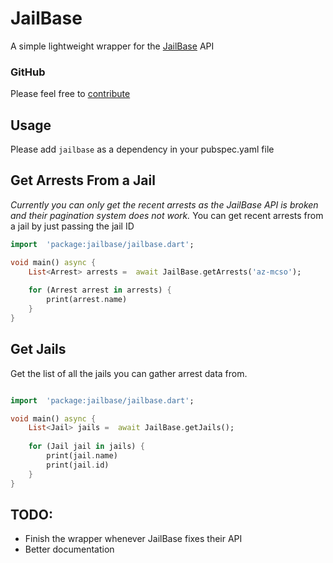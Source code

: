 
# JailBase

A simple lightweight wrapper for the [JailBase](https://www.jailbase.com/api) API

### GitHub
Please feel free to [contribute](https://github.com/gquarles/jailbase)

## Usage
Please add `jailbase` as a dependency in your pubspec.yaml file


## Get Arrests From a Jail
*Currently you can only get the recent arrests as the JailBase API is broken and their pagination system does not work.*
You can get recent arrests from a jail by just passing the jail ID


```dart
import  'package:jailbase/jailbase.dart';

void main() async {
    List<Arrest> arrests =  await JailBase.getArrests('az-mcso');
	
	for (Arrest arrest in arrests) {
		print(arrest.name)
	}
}
```

## Get Jails
Get the list of all the jails you can gather arrest data from.

```dart

import  'package:jailbase/jailbase.dart';

void main() async {
    List<Jail> jails =  await JailBase.getJails();
	
	for (Jail jail in jails) {
		print(jail.name)
		print(jail.id)
	}
}
```

## TODO:
* Finish the wrapper whenever JailBase fixes their API
* Better documentation